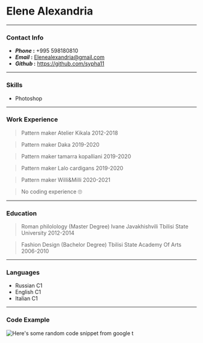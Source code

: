 # **Elene Alexandria**
---
### **Contact Info**
* **_Phone_ :**  +995 598180810
* **_Email_ :** Elenealexandria@gmail.com 
* **_Github_ :** https://github.com/sypha11
---
### **Skills**
* Photoshop 
---
### **Work Experience**
> Pattern maker
 Atelier Kikala
2012-2018

>Pattern maker
 Daka
 2019-2020
 
 >Pattern maker
 tamarra kopalliani
 2019-2020
 
> Pattern maker
Lalo cardigans 
2019-2020

>Pattern maker
Willi&Milli
2020-2021

 
 
> No coding experience 🙄

---

### **Education**
>Roman philolology (Master Degree)
>Ivane Javakhishvili Tbilisi State University
>2012-2014

>Fashion Design (Bachelor Degree)
>Tbilisi State Academy Of Arts 
>2006-2010
---
### **Languages**
* Russian C1
* English C1
* Italian C1


---


### Code Example
![Here's some random code snippet from google
t](https://thepracticaldev.s3.amazonaws.com/i/i1sxwhy2qap4amz4hxpo.png)

